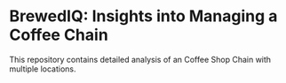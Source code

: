 # BrewedIQ: Insights into Managing a Coffee Chain
This repository contains detailed analysis of an Coffee Shop Chain with multiple locations.
